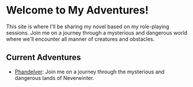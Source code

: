 # Welcome to My Adventures!

This site is where I'll be sharing my novel based on my role-playing sessions. Join me on a journey through a mysterious and dangerous world where we'll encounter all manner of creatures and obstacles.

## Current Adventures

- [Phandelver](phandelver/00/): Join me on a journey through the mysterious and dangerous lands of Neverwinter.
